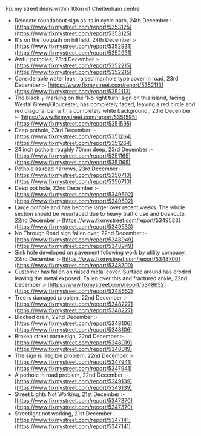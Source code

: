 Fix my street items within 10km of Cheltenham centre

<!-- fix_marker starts -->

- Relocate roundabout sign as its in cycle path, 24th December :- [https://www.fixmystreet.com/report/5353125](https://www.fixmystreet.com/report/5353125)
- It's on the footpath on hillfield, 24th December :- [https://www.fixmystreet.com/report/5352931](https://www.fixmystreet.com/report/5352931)
- Awful potholes, 23rd December :- [https://www.fixmystreet.com/report/5352215](https://www.fixmystreet.com/report/5352215)
- Considerable water leak, raised manhole type cover in road, 23rd December :- [https://www.fixmystreet.com/report/5352113](https://www.fixmystreet.com/report/5352113)
- The black ┌ marking on the 'No right turn' sign on this island, facing Westal Green/Gloucester, has completely faded, leaving a red circle and red diagonal bar with a completely white background., 23rd December :- [https://www.fixmystreet.com/report/5351595](https://www.fixmystreet.com/report/5351595)
- Deep pothole, 23rd December :- [https://www.fixmystreet.com/report/5351264](https://www.fixmystreet.com/report/5351264)
- 24 inch pothole roughly 70mm deep, 23rd December :- [https://www.fixmystreet.com/report/5351165](https://www.fixmystreet.com/report/5351165)
- Pothole as road narrows, 23rd December :- [https://www.fixmystreet.com/report/5350710](https://www.fixmystreet.com/report/5350710)
- Deep pot hole, 22nd December :- [https://www.fixmystreet.com/report/5349592](https://www.fixmystreet.com/report/5349592)
- Large pothole and has become larger over recent weeks. The whole section should be resurfaced due to heavy traffic use and bus route, 22nd December :- [https://www.fixmystreet.com/report/5349533](https://www.fixmystreet.com/report/5349533)
- No Through Road sign fallen over, 22nd December :- [https://www.fixmystreet.com/report/5348949](https://www.fixmystreet.com/report/5348949)
- Sink hole developed on pavement following work by utility company, 22nd December :- [https://www.fixmystreet.com/report/5348700](https://www.fixmystreet.com/report/5348700)
- Customer has fallen on raised metal cover. Surface around has eroded leaving the metal exposed. Fallen over this and fractured ankle, 22nd December :- [https://www.fixmystreet.com/report/5348652](https://www.fixmystreet.com/report/5348652)
- Tree is damaged problem, 22nd December :- [https://www.fixmystreet.com/report/5348227](https://www.fixmystreet.com/report/5348227)
- Blocked drain, 22nd December :- [https://www.fixmystreet.com/report/5348106](https://www.fixmystreet.com/report/5348106)
- Broken street name sign, 22nd December :- [https://www.fixmystreet.com/report/5348019](https://www.fixmystreet.com/report/5348019)
- The sign is illegible problem, 22nd December :- [https://www.fixmystreet.com/report/5347941](https://www.fixmystreet.com/report/5347941)
- A pothole in road problem, 22nd December :- [https://www.fixmystreet.com/report/5349139](https://www.fixmystreet.com/report/5349139)
- Street Lights Not Working, 21st December :- [https://www.fixmystreet.com/report/5347370](https://www.fixmystreet.com/report/5347370)
- Streetlight not working, 21st December :- [https://www.fixmystreet.com/report/5347141](https://www.fixmystreet.com/report/5347141)

<!-- fix_marker ends -->